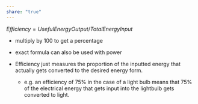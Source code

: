 ```yaml
---  
share: "true"  
---  
```

$Efficiency = {Useful Energy Output}/{TotalEnergyInput}$  
- multiply by 100 to get a percentage  
- exact formula can also be used with power  
  
- Efficiency just measures the proportion of the inputted energy that actually gets converted to the desired energy form.   
	- e.g. an efficiency of 75% in the case of a light bulb means that 75% of the electrical energy that gets input into the lightbulb gets converted to light.  
  
